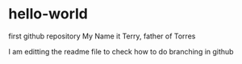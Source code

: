 # hello-world
first github repository
My Name it Terry, father of Torres

I am editting the readme file to check how to do branching in github
